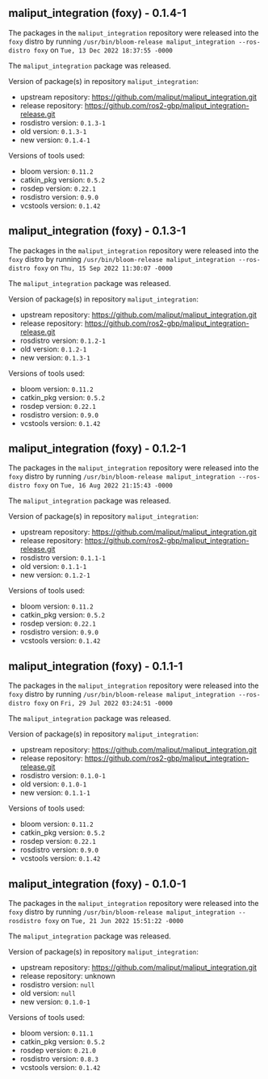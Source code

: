 ## maliput_integration (foxy) - 0.1.4-1

The packages in the `maliput_integration` repository were released into the `foxy` distro by running `/usr/bin/bloom-release maliput_integration --ros-distro foxy` on `Tue, 13 Dec 2022 18:37:55 -0000`

The `maliput_integration` package was released.

Version of package(s) in repository `maliput_integration`:

- upstream repository: https://github.com/maliput/maliput_integration.git
- release repository: https://github.com/ros2-gbp/maliput_integration-release.git
- rosdistro version: `0.1.3-1`
- old version: `0.1.3-1`
- new version: `0.1.4-1`

Versions of tools used:

- bloom version: `0.11.2`
- catkin_pkg version: `0.5.2`
- rosdep version: `0.22.1`
- rosdistro version: `0.9.0`
- vcstools version: `0.1.42`


## maliput_integration (foxy) - 0.1.3-1

The packages in the `maliput_integration` repository were released into the `foxy` distro by running `/usr/bin/bloom-release maliput_integration --ros-distro foxy` on `Thu, 15 Sep 2022 11:30:07 -0000`

The `maliput_integration` package was released.

Version of package(s) in repository `maliput_integration`:

- upstream repository: https://github.com/maliput/maliput_integration.git
- release repository: https://github.com/ros2-gbp/maliput_integration-release.git
- rosdistro version: `0.1.2-1`
- old version: `0.1.2-1`
- new version: `0.1.3-1`

Versions of tools used:

- bloom version: `0.11.2`
- catkin_pkg version: `0.5.2`
- rosdep version: `0.22.1`
- rosdistro version: `0.9.0`
- vcstools version: `0.1.42`


## maliput_integration (foxy) - 0.1.2-1

The packages in the `maliput_integration` repository were released into the `foxy` distro by running `/usr/bin/bloom-release maliput_integration --ros-distro foxy` on `Tue, 16 Aug 2022 21:15:43 -0000`

The `maliput_integration` package was released.

Version of package(s) in repository `maliput_integration`:

- upstream repository: https://github.com/maliput/maliput_integration.git
- release repository: https://github.com/ros2-gbp/maliput_integration-release.git
- rosdistro version: `0.1.1-1`
- old version: `0.1.1-1`
- new version: `0.1.2-1`

Versions of tools used:

- bloom version: `0.11.2`
- catkin_pkg version: `0.5.2`
- rosdep version: `0.22.1`
- rosdistro version: `0.9.0`
- vcstools version: `0.1.42`


## maliput_integration (foxy) - 0.1.1-1

The packages in the `maliput_integration` repository were released into the `foxy` distro by running `/usr/bin/bloom-release maliput_integration --ros-distro foxy` on `Fri, 29 Jul 2022 03:24:51 -0000`

The `maliput_integration` package was released.

Version of package(s) in repository `maliput_integration`:

- upstream repository: https://github.com/maliput/maliput_integration.git
- release repository: https://github.com/ros2-gbp/maliput_integration-release.git
- rosdistro version: `0.1.0-1`
- old version: `0.1.0-1`
- new version: `0.1.1-1`

Versions of tools used:

- bloom version: `0.11.2`
- catkin_pkg version: `0.5.2`
- rosdep version: `0.22.1`
- rosdistro version: `0.9.0`
- vcstools version: `0.1.42`


## maliput_integration (foxy) - 0.1.0-1

The packages in the `maliput_integration` repository were released into the `foxy` distro by running `/usr/bin/bloom-release maliput_integration --rosdistro foxy` on `Tue, 21 Jun 2022 15:51:22 -0000`

The `maliput_integration` package was released.

Version of package(s) in repository `maliput_integration`:

- upstream repository: https://github.com/maliput/maliput_integration.git
- release repository: unknown
- rosdistro version: `null`
- old version: `null`
- new version: `0.1.0-1`

Versions of tools used:

- bloom version: `0.11.1`
- catkin_pkg version: `0.5.2`
- rosdep version: `0.21.0`
- rosdistro version: `0.8.3`
- vcstools version: `0.1.42`


